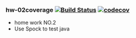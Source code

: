 ### hw-02coverage [![Build Status](https://travis-ci.org/will2codefresher/hw-02coverage.svg?branch=master)](https://travis-ci.org/will2codefresher/hw-02coverage) [![codecov](https://codecov.io/gh/will2codefresher/hw-02coverage/branch/master/graph/badge.svg)](https://codecov.io/gh/will2codefresher/hw-02coverage)
- home work NO.2 
- Use Spock to test java
